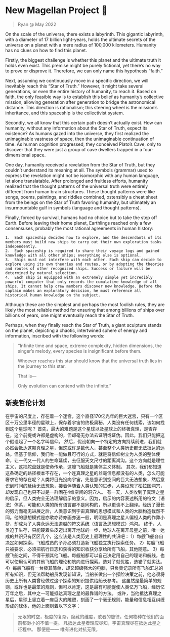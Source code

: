 # New Magellan Project 🚀

> Ryan @ May 2022

On the scale of the universe, there exists a labyrinth. This gigantic labyrinth, with a diameter of 17 billion light-years, holds the ultimate secrets of the universe on a planet with a mere radius of 100,000 kilometers. Humanity has no clues on how to find this planet.

Firstly, the biggest challenge is whether this planet and the ultimate truth it holds even exist. This premise might be purely fictional, yet there’s no way to prove or disprove it. Therefore, we can only name this hypothesis “faith.”

Next, assuming we continuously move in a specific direction, we will inevitably reach this “Star of Truth.” However, it might take several generations, or even the entire history of humanity, to reach it. Based on faith, the only feasible way is to establish this belief as humanity’s collective mission, allowing generation after generation to bridge the astronomical distance. This direction is rationalism; this steering wheel is the mission’s inheritance, and this spaceship is the collectivist system.

Secondly, we all know that this certain path doesn’t actually exist. How can humanity, without any information about the Star of Truth, expect its existence? As humans gazed into the universe, they first realized the unimaginable vastness of space, then the unimaginable continuation of time. As human cognition progressed, they conceived Plato’s Cave, only to discover that they were just a group of cave dwellers trapped in a four-dimensional space.

One day, humanity received a revelation from the Star of Truth, but they couldn’t understand its meaning at all. The symbols (grammar) used to express the revelation might not be isomorphic with any human language, let alone translatable. After prolonged and fruitless efforts, humanity realized that the thought patterns of the universal truth were entirely different from human brain structures. These thought patterns were like songs, poems, paintings, and riddles combined, ostensibly a cheat sheet from the beings on the Star of Truth favoring humanity, but ultimately an insurmountable gulf in symbols (language and thought patterns).

Finally, forced by survival, humans had no choice but to take the step off Earth. Before leaving their home planet, Earthlings reached only a few consensuses, probably the most rational agreements in human history:

	1.	Each spaceship decides how to explore, and the descendants of its members must build new ships to carry out their own exploration tasks independently.
	2.	Each spaceship is required to share their voyage logs and gained knowledge with all other ships; everything else is optional.
	3.	Ships must not interfere with each other. Each ship can decide to explore using its own theories and routes, or by adopting the theories and routes of other recognized ships. Success or failure will be determined by natural selection.
	4.	Each ship is equipped with an extremely simple yet incredibly powerful computer that only records the cumulative knowledge of all ships. It cannot help crew members discover new knowledge. Before the captain makes an exploratory decision, he must reference all historical human knowledge on the subject.

Although these are the simplest and perhaps the most foolish rules, they are likely the most reliable method for ensuring that among billions of ships over billions of years, one might eventually reach the Star of Truth.

Perhaps, when they finally reach the Star of Truth, a giant sculpture stands on the planet, depicting a chaotic, intertwined sphere of energy and information, inscribed with the following words:

> “Infinite time and space, extreme complexity, hidden dimensions, the singer’s melody, every species is insignificant before them.
> 
> Whoever reaches this star should know that the universal truth lies in the journey to this star.
> 
> That is—
> 
> Only evolution can contend with the infinite.”
>

## 新麦哲伦计划

在宇宙的尺度上，存在着一个迷宫，这个直径170亿光年的巨大迷宫，只有一个区区十万公里半径的星球上，保存着宇宙的终极奥秘，人类没有任何线索，该如何找到这个星球呢？
首先，最大的难题是这个星球以及星球上的终极真理，是否存在，这个前提或许都是虚构的，但却毫无办法去证明或证伪。因此，我们只能把这个假设起了一个名字叫信仰。
然后，假设朝向一个特定的方向持续前进，我们就必然会抵达这颗真理之星，但这或许是数代人，甚至整个人类历史都无法抵达的远处。但基于信仰，我们唯一能做且可行的方式，就是将信仰树立为人类的整体使命，让一代又一代人的生命延续，去征服天文尺寸的距离鸿沟。这个方向就是理性主义，这把舵盘就是使命传承，这艘飞船就是集体主义体制。
其次，我们都知道这条确定的路径根本不存在，一个连真理之星的丝毫信息都没有的人类，怎么可能奢求它的存在呢？人类将目光投向宇宙，先是意识到空间的巨大无法想象，然后意识到时间的延续无法想象，接着伴随着人类认知的进步，人类设想了柏拉图洞穴，却发现自己也只不过是一群困在4维空间的洞穴人。
有一天，人类收到了真理之星的启示，但人类完全无法理解启示的意义。因为，启示的内容表述所用的符文（语法）体系，可能和人类的所有语言都不是同构的，所以更谈不上翻译。经历了漫长的努力而毫无进展之后，人类意识到宇宙真理的思想模式和人类的大脑构造截然不同。他的思想模式是亦歌亦诗亦画亦迷一般，明明是真理之星人偏袒人类的作弊小抄，却成为了人类永远无法逾越的符文系统（语言及思想模式）鸿沟。
终于，人类迫于生存，只能硬着头皮迈出离开地球的一步，地球人在离开母星之前，唯一达成的共识只有区区几个，这应该是人类历史上最理性的共识吧：
1）每艘飞船各自决定如何探索，飞船成员的子孙必须打造新飞船独立执行探索任务。
2）每艘飞船只被要求，必须把航行日志和获得的知识收获分享给所有飞船，其他随意。
3）每艘飞船之间，不得干预其他飞船。每艘船都可以自己决定用自己的理论和航线，也可以使用认可的其他飞船的理论和航向进行探索。选对了就优胜，选错了就劣汰。
4）每艘飞船有一台极其简单，却又超级强大的电脑，只负责记录所有飞船汇总的所有知识，但无法帮助船员发现新知识，当船长做出一个探险决策之前，他必须将历史上所有人类曾经做过这个探索的知识提供给船长参考。
这虽然是最简单的规则，或许也是最笨的规则，但可以肯定，这是最有可能促使人类亿万飞船，经历亿万年之后，其中之一可能抵达真理之星的最靠谱的方法。
或许，当他抵达真理之星后，星球上竖立着一座巨大的雕塑，刻画了一个毫无规则，能量和信息相互纠缠形成的球体，他的上面刻着以下文字：
> 无垠的时空，极度的复杂，隐藏的维度，歌者的旋律，任何物种在他们的面前都渺小的不值一提。
> 凡抵达此星者理应尽知，宇宙真理尽在抵达此星之征程中。
> 那便是——
> 唯有进化对抗无限。
